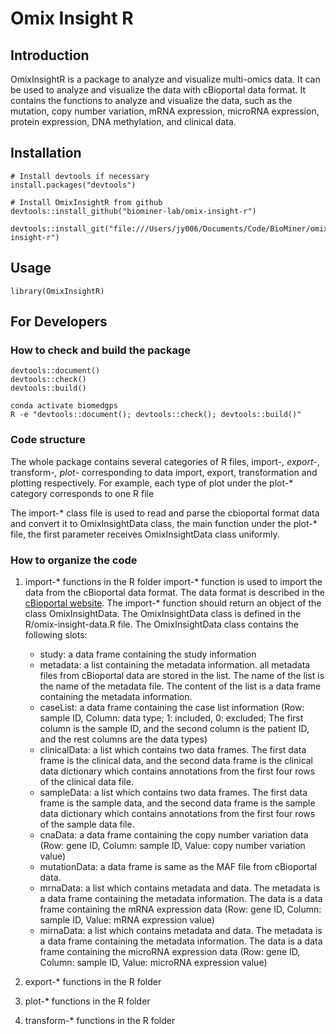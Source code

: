 # Omix Insight R

## Introduction
OmixInsightR is a package to analyze and visualize multi-omics data. It can be used to analyze and visualize the data with cBioportal data format. It contains the functions to analyze and visualize the data, such as the mutation, copy number variation, mRNA expression, microRNA expression, protein expression, DNA methylation, and clinical data.

## Installation
```{r}
# Install devtools if necessary
install.packages("devtools")

# Install OmixInsightR from github
devtools::install_github("biominer-lab/omix-insight-r")

devtools::install_git("file:///Users/jy006/Documents/Code/BioMiner/omix-insight-r")
```

## Usage
```{r}
library(OmixInsightR)
```

## For Developers

### How to check and build the package

```{r}
devtools::document()
devtools::check()
devtools::build()
```

```{bash}
conda activate biomedgps
R -e "devtools::document(); devtools::check(); devtools::build()"
```

### Code structure

The whole package contains several categories of R files, import-*, export-*, transform-*, plot-* corresponding to data import, export, transformation and plotting respectively. For example, each type of plot under the plot-* category corresponds to one R file

The import-* class file is used to read and parse the cbioportal format data and convert it to OmixInsightData class, the main function under the plot-* file, the first parameter receives OmixInsightData class uniformly.

### How to organize the code

1. import-* functions in the R folder
    import-* function is used to import the data from the cBioportal data format. The data format is described in the [cBioportal website](https://docs.cbioportal.org/file-formats/#introduction). The import-* function should return an object of the class OmixInsightData. The OmixInsightData class is defined in the R/omix-insight-data.R file. The OmixInsightData class contains the following slots:
    - study: a data frame containing the study information
    - metadata: a list containing the metadata information. all metadata files from cBioportal data are stored in the list. The name of the list is the name of the metadata file. The content of the list is a data frame containing the metadata information.
    - caseList: a data frame containing the case list information (Row: sample ID, Column: data type; 1: included, 0: excluded; The first column is the sample ID, and the second column is the patient ID, and the rest columns are the data types)
    - clinicalData: a list which contains two data frames. The first data frame is the clinical data, and the second data frame is the clinical data dictionary which contains annotations from the first four rows of the clinical data file.
    - sampleData: a list which contains two data frames. The first data frame is the sample data, and the second data frame is the sample data dictionary which contains annotations from the first four rows of the sample data file.
    - cnaData: a data frame containing the copy number variation data (Row: gene ID, Column: sample ID, Value: copy number variation value)
    - mutationData: a data frame is same as the MAF file from cBioportal data.
    - mrnaData: a list which contains metadata and data. The metadata is a data frame containing the metadata information. The data is a data frame containing the mRNA expression data (Row: gene ID, Column: sample ID, Value: mRNA expression value)
    - mirnaData: a list which contains metadata and data. The metadata is a data frame containing the metadata information. The data is a data frame containing the microRNA expression data (Row: gene ID, Column: sample ID, Value: microRNA expression value)


2. export-* functions in the R folder
3. plot-* functions in the R folder
4. transform-* functions in the R folder